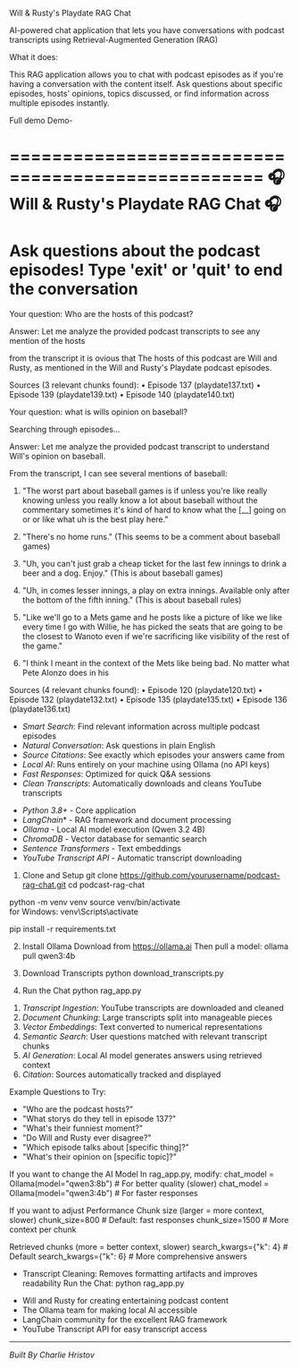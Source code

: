 Will & Rusty's Playdate RAG Chat

AI-powered chat application that lets you have conversations with podcast transcripts using Retrieval-Augmented Generation (RAG)


What it does:

This RAG application allows you to chat with podcast episodes as if you're having a conversation with the content itself. Ask questions about specific episodes, hosts' opinions, topics discussed, or find information across multiple episodes instantly.

Full demo Demo- 

<!-- Sample Conversation -->
==================================================
🎧 Will & Rusty's Playdate RAG Chat 🎧
==================================================
Ask questions about the podcast episodes!
Type 'exit' or 'quit' to end the conversation
==================================================

Your question: Who are the hosts of this podcast?

Answer: <think>
Let me analyze the provided podcast transcripts to see any mention of the hosts

from the transcript it is ovious that 
The hosts of this podcast are Will and Rusty, as mentioned in the 
Will and Rusty's Playdate podcast episodes.

Sources (3 relevant chunks found):
   • Episode 137 (playdate137.txt)
   • Episode 139 (playdate139.txt)
   • Episode 140 (playdate140.txt)


Your question: what is wills opinion on baseball?

Searching through episodes...

Answer: <think>
Let me analyze the provided podcast transcript to understand Will's opinion on baseball.

From the transcript, I can see several mentions of baseball:

1. "The worst part about baseball games is if unless you're like really knowing unless you really know a lot about baseball without the commentary sometimes it's kind of hard to know what the [__] going on or or like what uh is the best play here."

2. "There's no home runs." (This seems to be a comment about baseball games)

3. "Uh, you can't just grab a cheap ticket for the last few innings to drink a beer and a dog. Enjoy." (This is about baseball games)

4. "Uh, in comes lesser innings, a play on extra innings. Available only after the bottom of the fifth inning." (This is about baseball rules)

5. "Like we'll go to a Mets game and he posts like a picture of like we like every time I go with Willie, he has picked the seats that are going to be the closest to Wanoto even if we're sacrificing like visibility of the rest of the game."

6. "I think I meant in the context of the Mets like being bad. No matter what Pete Alonzo does in his

Sources (4 relevant chunks found):
   • Episode 120 (playdate120.txt)
   • Episode 132 (playdate132.txt)
   • Episode 135 (playdate135.txt)
   • Episode 136 (playdate136.txt)


<!-- Key Features -->

- *Smart Search*: Find relevant information across multiple podcast episodes
- *Natural Conversation*: Ask questions in plain English
- *Source Citations*: See exactly which episodes your answers came from
- *Local AI*: Runs entirely on your machine using Ollama (no API keys)
- *Fast Responses*: Optimized for quick Q&A sessions
- *Clean Transcripts*: Automatically downloads and cleans YouTube transcripts


<!-- Tech Stack Used -->

- *Python 3.8+* - Core application
- *LangChain** - RAG framework and document processing
- *Ollama* - Local AI model execution (Qwen 3.2 4B)
- *ChromaDB* - Vector database for semantic search
- *Sentence Transformers* - Text embeddings
- *YouTube Transcript API* - Automatic transcript downloading



<!-- How to set it up yourself -->


1. Clone and Setup
git clone https://github.com/yourusername/podcast-rag-chat.git
cd podcast-rag-chat

python -m venv venv
source venv/bin/activate   
for Windows: venv\Scripts\activate

pip install -r requirements.txt


2. Install Ollama
Download from https://ollama.ai
Then pull a model:
ollama pull qwen3:4b


3. Download Transcripts
python download_transcripts.py

4. Run the Chat
python rag_app.py

<!-- How It Works -->

1. *Transcript Ingestion*: YouTube transcripts are downloaded and cleaned
2. *Document Chunking*: Large transcripts split into manageable pieces
3. *Vector Embeddings*: Text converted to numerical representations
4. *Semantic Search*: User questions matched with relevant transcript chunks
5. *AI Generation*: Local AI model generates answers using retrieved context
6. *Citation*: Sources automatically tracked and displayed

Example Questions to Try:

- "Who are the podcast hosts?"
- "What storys do they tell in episode 137?"
- "What's their funniest moment?"
- "Do Will and Rusty ever disagree?"
- "Which episode talks about [specific thing]?"
- "What's their opinion on [specific topic]?"

<!-- Configuration -->

If you want to change the AI Model
In rag_app.py, modify:
chat_model = Ollama(model="qwen3:8b")  # For better quality (slower)
chat_model = Ollama(model="qwen3:4b")  # For faster responses
<!-- or any model you prefer -->


If you want to adjust Performance
Chunk size (larger = more context, slower)
chunk_size=800  # Default: fast responses
chunk_size=1500  # More context per chunk

Retrieved chunks (more = better context, slower)
search_kwargs={"k": 4}  # Default
search_kwargs={"k": 6}  # More comprehensive answers


<!-- Other Features -->

- Transcript Cleaning: Removes formatting artifacts and improves readability
Run the Chat:
python rag_app.py

<!-- Acknowledgments -->

- Will and Rusty for creating entertaining podcast content
- The Ollama team for making local AI accessible
- LangChain community for the excellent RAG framework
- YouTube Transcript API for easy transcript access

---

<!-- Star this repo if you found it helpful! -->

*Built By Charlie Hristov*